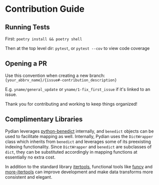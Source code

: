 # Contribution Guide

## Running Tests
First: `poetry install && poetry shell`

Then at the top level dir: `pytest`, or `pytest --cov` to view code coverage

## Opening a PR
Use this convention when creating a new branch: `{your_abbrv_name}/{issue#-contribution_description}`

E.g. `yname/general_update` or `yname/1-fix_first_issue` if it's linked to an issue. 

Thank you for contributing and working to keep things organized!

## Complimentary Libraries
Pydian leverages [python-benedict](https://github.com/fabiocaccamo/python-benedict) internally, and `benedict` objects can be used to facilitate mapping as well. Internally, Pydian uses the `DictWrapper` class which inherits from `benedict` and leverages some of its preexisting indexing functionality. Since `DictWrapper` and `benedict` are subclasses of `dict`, they can be substituted accordingly in mapping functions at essentially no extra cost.

In addition to the standard library [itertools](https://docs.python.org/3/library/itertools.html), functional tools like [funcy](https://github.com/Suor/funcy) and [more-itertools](https://github.com/more-itertools/more-itertools) can improve development and make data transforms more consistent and elegant.

